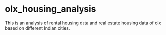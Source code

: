 # olx_housing_analysis
This is an analysis of rental housing data and real estate housing data of olx based on different Indian cities.
